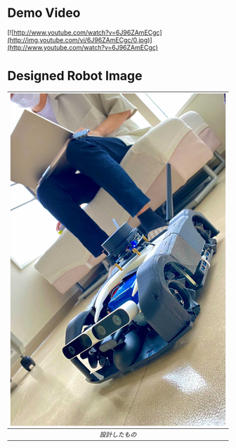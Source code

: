 # Demo Video  
  
[![http://www.youtube.com/watch?v=6J96ZAmECgc](http://img.youtube.com/vi/6J96ZAmECgc/0.jpg)](http://www.youtube.com/watch?v=6J96ZAmECgc)              
  
# Designed Robot Image  
  
|<img width="%40" src="./images/Image from iOS.jpg" />|              
|:--:|              
|*設計したもの*|             
            
          
          
        
        
        
      
    
  

